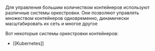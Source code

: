 Для управления большим количеством контейнеров используют различные системы оркестровки. Они позволяют управлять множеством контейнеров одновременно, динамически масштабировать их сеть и многое другое

Вот некоторые системы оркестровки контейнеров:
- [[Kubernetes]]